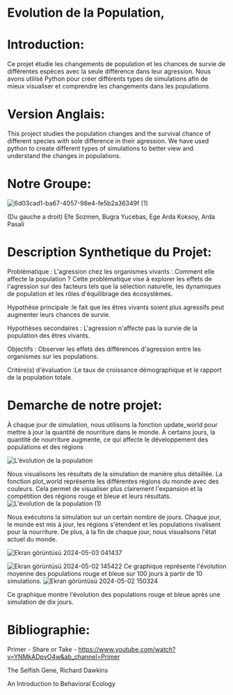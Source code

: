 # Evolution de la Population,
# Introduction:
Ce projet étudie les changements de population et les chances de survie de différentes espèces avec la seule différence dans leur agression. 
Nous avons utilisé Python pour créer différents types de simulations afin de mieux visualiser et comprendre les changements dans les populations.
# Version Anglais:
This project studies the population changes and the survival chance of different species with sole difference in their agression.
We have used python to create different types of simulations to better view and understand the changes in populations.

# Notre Groupe:
![6d03cad1-ba67-4057-98e4-fe5b2a36349f (1)](https://github.com/are-dynamic-2024-g4/evo-de-la-population/assets/70648832/6b930028-9cf8-4144-8494-aecac2b6aa23)

(Du gauche a droit)
Efe Sozmen, Bugra Yucebas, Ege Arda Koksoy, Arda Pasali

# Description Synthetique du Projet:

Problématique : L'agression chez les organismes vivants : Comment elle affecte la population ? Cette
problématique vise à explorer les effets de l'agression sur des facteurs tels que la sélection naturelle, les
dynamiques de population et les rôles d'équilibrage des écosystèmes.

Hypothèse principale :le fait que les êtres vivants soient plus agressifs peut augmenter leurs chances
de survie.

Hypothèses secondaires : L'agression n'affecte pas la survie de la population des êtres vivants.

Objectifs : Observer les effets des différences d'agression entre les organismes sur les populations.

Critère(s) d'évaluation :Le taux de croissance démographique et le rapport de la population totale.

# Demarche de notre projet:

À chaque jour de simulation, nous utilisons la fonction update_world pour mettre à jour la quantité de nourriture dans le monde. À certains jours, la quantité de nourriture augmente, ce qui affecte le développement des populations et des régions

![L'évolution de la population](https://github.com/are-dynamic-2024-g4/evo-de-la-population/assets/70648832/a9a41ee2-5493-4817-8708-cddb8bf22aee)

Nous visualisons les résultats de la simulation de manière plus détaillée. La fonction plot_world représente les différentes régions du monde avec des couleurs. Cela permet de visualiser plus clairement l'expansion et la compétition des régions rouge et bleue et leurs résultats.
![L'évolution de la population (1)](https://github.com/are-dynamic-2024-g4/evo-de-la-population/assets/70648832/948e52d8-eb62-4794-a8be-3328fd15a5ba)

Nous exécutons la simulation sur un certain nombre de jours. Chaque jour, le monde est mis à jour, les régions s'étendent et les populations rivalisent pour la nourriture. De plus, à la fin de chaque jour, nous visualisons l'état actuel du monde.

![Ekran görüntüsü 2024-05-03 041437](https://github.com/are-dynamic-2024-g4/evo-de-la-population/assets/70648832/144fe276-01d8-433f-8319-bd3aa7134e59)

![Ekran görüntüsü 2024-05-02 145422](https://github.com/are-dynamic-2024-g4/evo-de-la-population/assets/70648832/ff02e19d-b89a-4104-8d57-5ffbdbadbbe0)
Ce graphique représente l'évolution moyenne des populations rouge et bleue sur 100 jours à partir de 10 simulations.
![Ekran görüntüsü 2024-05-02 150324](https://github.com/are-dynamic-2024-g4/evo-de-la-population/assets/70648832/4406898f-742b-4bbc-8523-108c5213197d)

Ce graphique montre l'évolution des populations rouge et bleue après une simulation de dix jours.

# Bibliographie:
Primer - Share or Take - https://www.youtube.com/watch?v=YNMkADpvO4w&ab_channel=Primer

The Selfish Gene, Richard Dawkins

An Introduction to Behavioral Ecology
